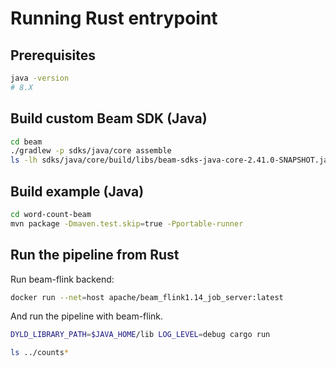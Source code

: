 # Running Rust entrypoint

## Prerequisites

```bash
java -version
# 8.X
```

## Build custom Beam SDK (Java)

```bash
cd beam
./gradlew -p sdks/java/core assemble
ls -lh sdks/java/core/build/libs/beam-sdks-java-core-2.41.0-SNAPSHOT.jar
```

## Build example (Java)

```bash
cd word-count-beam
mvn package -Dmaven.test.skip=true -Pportable-runner
```

## Run the pipeline from Rust

Run beam-flink backend:

```bash
docker run --net=host apache/beam_flink1.14_job_server:latest
```

And run the pipeline with beam-flink.

```bash
DYLD_LIBRARY_PATH=$JAVA_HOME/lib LOG_LEVEL=debug cargo run

ls ../counts*
```
